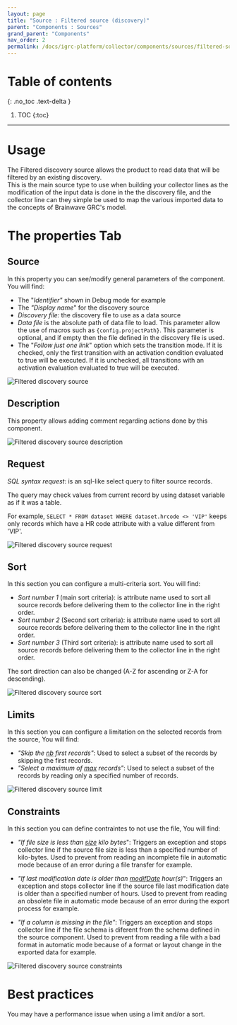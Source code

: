 ```yaml
---
layout: page
title: "Source : Filtered source (discovery)"
parent: "Components : Sources"
grand_parent: "Components"
nav_order: 2
permalink: /docs/igrc-platform/collector/components/sources/filtered-source/
---
```


# Table of contents
{: .no_toc .text-delta }

1. TOC
{:toc}
---

# Usage

The Filtered discovery source allows the product to read data that will be filtered by an existing discovery.   
This is the main source type to use when building your collector lines as the modification of the input data is done in the the discovery file, and the collector line can they simple be used to map the various imported data to the concepts of Brainwave GRC's model.  

# The properties Tab

## Source

In this property you can see/modify general parameters of the component. You will find:

- The "_Identifier"_ shown in Debug mode for example
- The _"Display name_" for the discovery source
- _Discovery file:_ the discovery file to use as a data source
- _Data file_ is the absolute path of data file to load. This parameter allow the use of macros such as `{config.projectPath}`. This parameter is optional, and if empty then the file defined in the discovery file is used.  
- The "_Follow just one link_" option which sets the transition mode. If it is checked, only the first transition with an activation condition evaluated to true will be executed. If it is unchecked, all transitions with an activation evaluation evaluated to true will be executed.

![Filtered discovery source](igrc-platform/collector/components/sources/filtered-source/images/filtered_discovery_source.png "Filtered discovery source")

## Description

This property allows adding comment regarding actions done by this component.

![Filtered discovery source description](igrc-platform/collector/components/sources/filtered-source/images/filtered_discovery_source_description.png "Filtered discovery source description")

## Request

_SQL syntax request_: is an sql-like select query to filter source records.

The query may check values from current record by using dataset variable as if it was a table.

For example, `SELECT * FROM dataset WHERE dataset.hrcode <> 'VIP'` keeps only records which have a HR code attribute with a value different from 'VIP'.

![Filtered discovery source request](igrc-platform/collector/components/sources/filtered-source/images/filtered_discovery_source_request.png "Filtered discovery source request")

## Sort

In this section you can configure a multi-criteria sort. You will find:   

- _Sort number 1_ (main sort criteria): is attribute name used to sort all source records before delivering them to the collector line in the right order.  
- _Sort number 2_ (Second sort criteria): is attribute name used to sort all source records before delivering them to the collector line in the right order.  
- _Sort number 3_ (Third sort criteria): is attribute name used to sort all source records before delivering them to the collector line in the right order.  

The sort direction can also be changed (A-Z for ascending or Z-A for descending).

![Filtered discovery source sort](igrc-platform/collector/components/sources/filtered-source/images/filtered_discovery_source_sort.png "Filtered discovery source sort")

## Limits

In this section you can configure a limitation on the selected records from the source, You will find:

- _"Skip the <u>nb</u> first records"_: Used to select a subset of the records by skipping the first records.  
- _"Select a maximum of <u>max</u> records"_: Used to select a subset of the records by reading only a specified number of records.

![Filtered discovery source limit](igrc-platform/collector/components/sources/filtered-source/images/filtered_discovery_source_limit.png "Filtered discovery source limit")

## Constraints

In this section you can define contraintes to not use the file, You will find:

- _"If file size is less than <u>size</u> kilo bytes_": Triggers an exception and stops collector line if the source file size is less than a specified number of kilo-bytes. Used to prevent from reading an incomplete file in automatic mode because of an error during a file transfer for example.  

- _"If last modification date is older than <u>modifDate</u> hour(s)_": Triggers an exception and stops collector line if the source file last modification date is older than a specified number of hours. Used to prevent from reading an obsolete file in automatic mode because of an error during the export process for example.  

- _"If a column is missing in the file"_: Triggers an exception and stops collector line if the file schema is diferent from the schema defined in the source component. Used to prevent from reading a file with a bad format in automatic mode because of a format or layout change in the exported data for example.

![Filtered discovery source constraints](igrc-platform/collector/components/sources/filtered-source/images/filtered_discovery_source_constraints.png "Filtered discovery source constraints")

# Best practices

You may have a performance issue when using a limit and/or a sort.  
